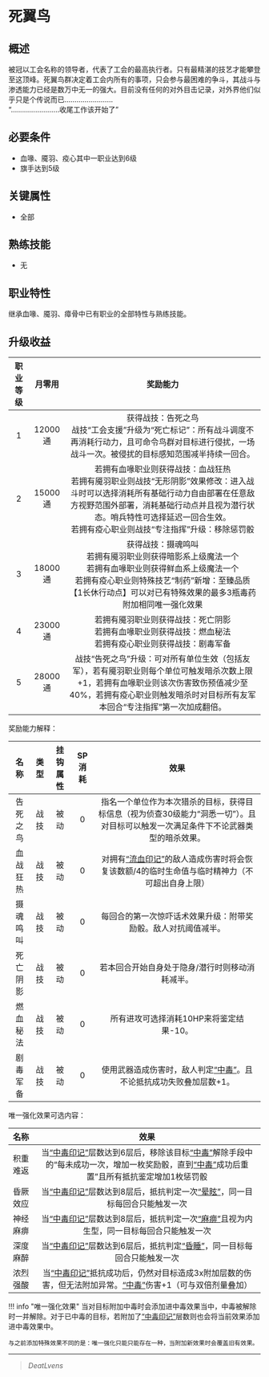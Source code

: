 # 死翼鸟

## 概述

被冠以工会名称的领导者，代表了工会的最高执行者。只有最精湛的技艺才能攀登至这顶峰。死翼鸟群决定着工会内所有的事项，只会参与最困难的争斗，其战斗与渗透能力已经是数万中无一的强大。目前没有任何的对外目击记录，对外界他们似乎只是个传说而已……………………<br>“……………………收尾工作该开始了”

## 必要条件

* 血喙、魇羽、疫心其中一职业达到6级
* 旗手达到5级

## 关键属性

* 全部

## 熟练技能

* 无
  
## 职业特性

继承血喙、魇羽、瘴骨中已有职业的全部特性与熟练技能。

## 升级收益

职业等级|月零用|奖励能力
:--:|:--:|:--:
1|12000通|获得战技：告死之鸟<br>战技“工会支援”升级为“死亡标记”：所有战斗调度不再消耗行动力，且可命令鸟群对目标进行侵扰，一场战斗一次。被侵扰的目标感知范围减半持续一回合。
2|15000通|若拥有血喙职业则获得战技：血战狂热<br>若拥有魇羽职业则战技“无形阴影”效果修改：进入战斗时可以选择消耗所有基础行动力自由部署在任意敌方视野范围外部署，消耗基础行动点并且视为潜行状态。哨兵特性可选择延迟一回合生效。<br>若拥有疫心职业则战技“专注指挥”升级：移除惩罚骰
3|18000通|获得战技：摄魂鸣叫<br>若拥有魇羽职业则获得暗影系上级魔法一个<br>若拥有血喙职业则获得鲜血系上级魔法一个<br>若拥有疫心职业则特殊技艺“制药”新增：至臻品质【1长休行动点】可以对已有特殊效果的最多3瓶毒药附加相同唯一强化效果
4|23000通|若拥有魇羽职业则获得战技：死亡阴影<br>若拥有血喙职业则获得战技：燃血秘法<br>若拥有疫心职业则获得战技：剧毒军备
5|28000通|战技“告死之鸟”升级：可对所有单位生效（包括友军），若有魇羽职业则每个单位可触发暗杀次数上限+1，若拥有血喙职业则该次伤害致伤预值减少至40%，若拥有疫心职业则触发暗杀时对目标所有友军本回合“专注指挥”第一次加成翻倍。

奖励能力解释：

名称|类型|挂钩属性|SP消耗|效果
:--:|:--:|:--:|:--:|:--:
告死之鸟|战技|被动|0|指名一个单位作为本次猎杀的目标，获得目标信息（视为侦查30级能力“洞悉一切”）。且对目标可以触发一次满足条件下不论武器类型的暗杀效果。
血战狂热|战技|被动|0|对拥有<a href="../../../../status/mark/#流血印记" target="_blank">“流血印记”</a>的敌人造成伤害时将会恢复该数额/4的临时生命值与临时精神力（不可超出自身上限）
摄魂鸣叫|战技|被动|0|每回合的第一次惊吓话术效果升级：附带奖励骰。敌人对抗阈值减半。
死亡阴影|战技|被动|0|若本回合开始自身处于隐身/潜行时则移动消耗减半。
燃血秘法|战技|被动|0|所有进攻可选择消耗10HP来将鉴定结果-10。
剧毒军备|战技|被动|0|使用武器造成伤害时，敌人判定<a href="../../../../status/normal/#中毒" target="_blank">“中毒”</a>。且不论抵抗成功失败叠加层数+1。

唯一强化效果可选内容：

名称|效果
:--:|:--:
积重难返|当<a href="../../../../status/mark/#中毒印记" target="_blank">“中毒印记”</a>层数达到6层后，移除该目标<a href="../../../../status/normal/#中毒" target="_blank">“中毒”</a>解除手段中的“每未成功一次，增加一枚奖励骰，直到<a href="../../../../status/normal/#中毒" target="_blank">“中毒”</a>成功后重置”且所有抵抗鉴定增加1枚惩罚骰
昏厥效应|当<a href="../../../../status/mark/#中毒印记" target="_blank">“中毒印记”</a>层数达到8层后，抵抗判定一次<a href="../../../../status/normal/#晕眩" target="_blank">“晕眩”</a>，同一目标每回合只能触发一次
神经麻痹|当<a href="../../../../status/mark/#中毒印记" target="_blank">“中毒印记”</a>层数达到8层后，抵抗判定一次<a href="../../../../status/normal/#麻痹" target="_blank">“麻痹”</a>且视为内生型，同一目标每回合只能触发一次
深度麻醉|当<a href="../../../../status/mark/#中毒印记" target="_blank">“中毒印记”</a>层数达到6层后，抵抗判定<a href="../../../../status/normal/#昏睡" target="_blank">“昏睡”</a>，同一目标每回合只能触发一次
浓烈强酸|当<a href="../../../../status/mark/#中毒印记" target="_blank">“中毒印记”</a>抵抗成功后，仍然对目标造成3x附加层数的伤害，但无法附加异常。<a href="../../../../status/normal/#中毒" target="_blank">“中毒”</a>伤害+1（可与双倍剂量叠加）

!!! info "唯一强化效果"
    当对目标附加中毒时会添加进中毒效果当中，中毒被解除时一并解除。对于已中毒的目标，若附加了<a href="../../../../status/mark/#中毒印记" target="_blank">“中毒印记”</a>层数则也会将当前效果添加进中毒效果中。

    与之前添加特殊效果不同的是：唯一强化只能只能存在一种，当附加新效果时会覆盖旧有效果。

---

> *DeatLvens*